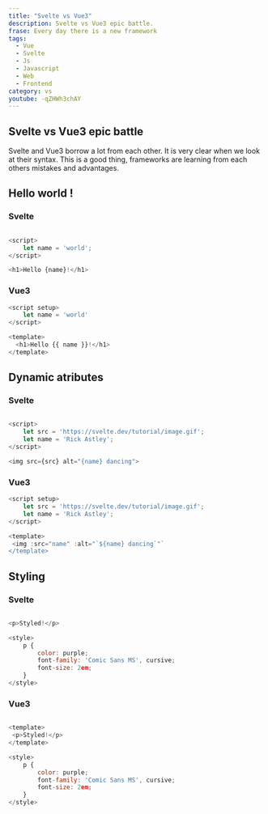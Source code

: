 ```yaml
---
title: "Svelte vs Vue3"
description: Svelte vs Vue3 epic battle.
frase: Every day there is a new framework
tags:
  - Vue
  - Svelte
  - Js
  - Javascript
  - Web
  - Frontend
category: vs
youtube: -qZHWh3chAY
---
```


## Svelte vs Vue3 epic battle

<!-- <YoutubeVideo id="-qZHWh3chAY" title="Svelte vs Vue3" /> -->

Svelte and Vue3 borrow a lot from each other. It is very clear when we look at their syntax. This is a good thing, frameworks are learning from each others mistakes and advantages.

## Hello world !

### Svelte

```js

<script>
	let name = 'world';
</script>

<h1>Hello {name}!</h1>

```

### Vue3

```js
<script setup>
	let name = 'world'
</script>

<template>
  <h1>Hello {{ name }}!</h1>
</template>
```

## Dynamic atributes

### Svelte

```js

<script>
	let src = 'https://svelte.dev/tutorial/image.gif';
	let name = 'Rick Astley';
</script>

<img src={src} alt="{name} dancing">


```

### Vue3

```js
<script setup>
	let src = 'https://svelte.dev/tutorial/image.gif';
	let name = 'Rick Astley';
</script>

<template>
 <img :src="name" :alt="`${name} dancing`"`
</template>
```

## Styling

### Svelte

```js

<p>Styled!</p>

<style>
	p {
		color: purple;
		font-family: 'Comic Sans MS', cursive;
		font-size: 2em;
	}
</style>
```

### Vue3

```js

<template>
 <p>Styled!</p>
</template>

<style>
	p {
		color: purple;
		font-family: 'Comic Sans MS', cursive;
		font-size: 2em;
	}
</style>
```
